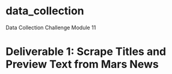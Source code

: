 # data_collection
Data Collection Challenge Module 11
# Deliverable 1: Scrape Titles and Preview Text from Mars News
